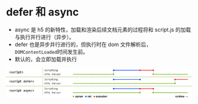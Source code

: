 # defer 和 async
- async 是 h5 的新特性，加载和渲染后续文档元素的过程将和 script.js 的加载与执行并行进行（异步）。
- defer 也是异步并行进行的，但执行时在 dom 文件解析后， `DOMContentLoaded`时间发生前。
- 默认的，会立即加载并执行

![defer-and-async](../img/in-post/h5/defer-async.jpg)